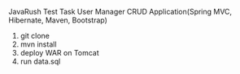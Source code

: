 JavaRush Test Task
User Manager CRUD Application(Spring MVC, Hibernate, Maven, Bootstrap)

1) git clone
2) mvn install
3) deploy WAR on Tomcat
4) run data.sql

